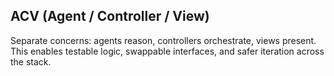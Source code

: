 ## ACV (Agent / Controller / View)

Separate concerns: agents reason, controllers orchestrate, views present. This enables testable logic, swappable interfaces, and safer iteration across the stack.


